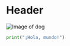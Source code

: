 # Header

![Image of dog](https://www.clinicaveterinariaaguilar.es/wp-content/uploads/2020/01/cachorro.jpg)

```python
print("¡Hola, mundo!")
```
